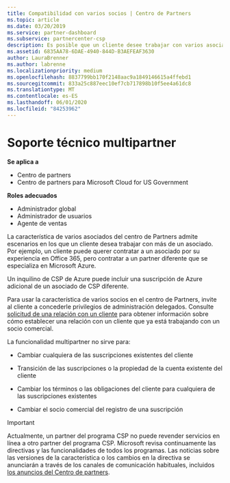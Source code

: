 ```yaml
---
title: Compatibilidad con varios socios | Centro de Partners
ms.topic: article
ms.date: 03/20/2019
ms.service: partner-dashboard
ms.subservice: partnercenter-csp
description: Es posible que un cliente desee trabajar con varios asociados en el programa proveedor de soluciones en la nube que se especializan en servicios diferentes.
ms.assetid: 6835AA78-6DAE-4940-844D-B3AEFEAF3630
author: LauraBrenner
ms.author: labrenne
ms.localizationpriority: medium
ms.openlocfilehash: 8837799bb170f2148aac9a1849146615a4ffebd1
ms.sourcegitcommit: 833a25c887eec10ef7cb717898b10f5ee4a61dc8
ms.translationtype: MT
ms.contentlocale: es-ES
ms.lasthandoff: 06/01/2020
ms.locfileid: "84253962"
---
```

# <a name="multi-partner-support"></a>Soporte técnico multipartner

**Se aplica a**

-  Centro de partners
-  Centro de partners para Microsoft Cloud for US Government

**Roles adecuados**
-   Administrador global
-   Administrador de usuarios
-   Agente de ventas

La característica de varios asociados del centro de Partners admite escenarios en los que un cliente desea trabajar con más de un asociado. Por ejemplo, un cliente puede querer contratar a un asociado por su experiencia en Office 365, pero contratar a un partner diferente que se especializa en Microsoft Azure. 

Un inquilino de CSP de Azure puede incluir una suscripción de Azure adicional de un asociado de CSP diferente.

Para usar la característica de varios socios en el centro de Partners, invite al cliente a concederle privilegios de administración delegados. Consulte [solicitud de una relación con un cliente](request-a-relationship-with-a-customer.md) para obtener información sobre cómo establecer una relación con un cliente que ya está trabajando con un socio comercial.

La funcionalidad multipartner no sirve para:

- Cambiar cualquiera de las suscripciones existentes del cliente

- Transición de las suscripciones o la propiedad de la cuenta existente del cliente

- Cambiar los términos o las obligaciones del cliente para cualquiera de las suscripciones existentes

- Cambiar el socio comercial del registro de una suscripción

> [!IMPORTANT]  
> Actualmente, un partner del programa CSP no puede revender servicios en línea a otro partner del programa CSP. Microsoft revisa continuamente las directivas y las funcionalidades de todos los programas. Las noticias sobre las versiones de la característica o los cambios en la directiva se anunciarán a través de los canales de comunicación habituales, incluidos [los anuncios del Centro de partners](announcements/index.md).






